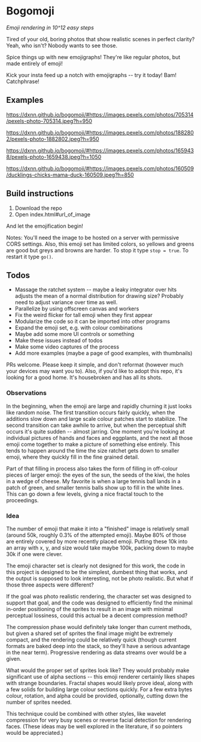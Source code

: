 # Bogomoji

_Emoji rendering in 10^12 easy steps_

Tired of your old, boring photos that show realistic scenes in perfect clarity? Yeah, who isn't? Nobody wants to see those.

Spice things up with new emojigraphs! They're like regular photos, but made entirely of emoji!

Kick your insta feed up a notch with emojigraphs -- try it today! Bam! Catchphrase!

## Examples

https://dxnn.github.io/bogomoji/#https://images.pexels.com/photos/705314/pexels-photo-705314.jpeg?h=950

https://dxnn.github.io/bogomoji/#https://images.pexels.com/photos/1882802/pexels-photo-1882802.jpeg?h=950

https://dxnn.github.io/bogomoji/#https://images.pexels.com/photos/1659438/pexels-photo-1659438.jpeg?h=1050

https://dxnn.github.io/bogomoji/#https://images.pexels.com/photos/160509/ducklings-chicks-mama-duck-160509.jpeg?h=850

## Build instructions

1. Download the repo
2. Open index.html#url_of_image

And let the emojification begin!

Notes: You'll need the image to be hosted on a server with permissive CORS settings. Also, this emoji set has limited colors, so yellows and greens are good but greys and browns are harder. To stop it type `stop = true`. To restart it type `go()`. 

## Todos

- Massage the ratchet system -- maybe a leaky integrator over hits adjusts the mean of a normal distribution for drawing size? Probably need to adjust variance over time as well.
- Parallelize by using offscreen canvas and workers
- Fix the weird flicker for tall emoji when they first appear
- Modularize the code so it can be imported into other programs
- Expand the emoji set, e.g. with colour combinations
- Maybe add some more UI controls or something
- Make these issues instead of todos
- Make some video captures of the process
- Add more examples (maybe a page of good examples, with thumbnails)

PRs welcome. Please keep it simple, and don't reformat (however much your devices may want you to). Also, if you'd like to adopt this repo, it's looking for a good home. It's housebroken and has all its shots.

### Observations

In the beginning, when the emoji are large and rapidly churning it just looks like random noise. The first transition occurs fairly quickly, when the additions slow down and large scale colour patches start to stabilize. The second transition can take awhile to arrive, but when the perceptual shift occurs it's quite sudden -- almost jarring. One moment you're looking at individual pictures of hands and faces and eggplants, and the next all those emoji come together to make a picture of something else entirely. This tends to happen around the time the size ratchet gets down to smaller emoji, where they quickly fill in the fine grained detail.

Part of that filling in process also takes the form of filling in off-colour pieces of larger emoji: the eyes of the sun, the seeds of the kiwi, the holes in a wedge of cheese. My favorite is when a large tennis ball lands in a patch of green, and smaller tennis balls show up to fill in the white lines. This can go down a few levels, giving a nice fractal touch to the proceedings. 

### Idea

The number of emoji that make it into a "finished" image is relatively small (around 50k, roughly 0.3% of the attempted emoji). Maybe 80% of those are entirely covered by more recently placed emoji. Putting these 10k into an array with x, y, and size would take maybe 100k, packing down to maybe 30k if one were clever.

The emoji character set is clearly not designed for this work, the code in this project is designed to be the simplest, dumbest thing that works, and the output is supposed to look interesting, not be photo realistic. But what if those three aspects were different? 

If the goal was photo realistic rendering, the character set was designed to support that goal, and the code was designed to efficiently find the minimal in-order positioning of the sprites to result in an image with minimal perceptual lossiness, could this actual be a decent compression method? 

The compression phase would definitely take longer than current methods, but given a shared set of sprites the final image might be extremely compact, and the rendering could be relatively quick (though current formats are baked deep into the stack, so they'll have a serious advantage in the near term). Progressive rendering as data streams over would be a given. 

What would the proper set of sprites look like? They would probably make significant use of alpha sections -- this emoji renderer certainly likes shapes with strange boundaries. Fractal shapes would likely prove ideal, along with a few solids for building large colour sections quickly. For a few extra bytes colour, rotation, and alpha could be provided, optionally, cutting down the number of sprites needed.

This technique could be combined with other styles, like wavelet compression for very busy scenes or reverse facial detection for rendering faces. (These ideas may be well explored in the literature, if so pointers would be appreciated.)
